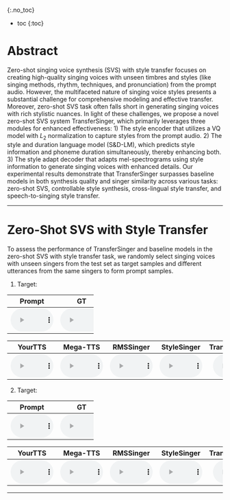 {:.no_toc}
* toc
{:toc}

# Abstract

Zero-shot singing voice synthesis (SVS) with style transfer focuses on creating high-quality singing voices with unseen timbres and styles (like singing methods, rhythm, techniques, and pronunciation) from the prompt audio. However, the multifaceted nature of singing voice styles presents a substantial challenge for comprehensive modeling and effective transfer. Moreover, zero-shot SVS task often falls short in generating singing voices with rich stylistic nuances. In light of these challenges, we propose a novel zero-shot SVS system TransferSinger, which primarily leverages three modules for enhanced effectiveness: 1) The style encoder that utilizes a VQ model with $L_2$ normalization to capture styles from the prompt audio. 2) The style and duration language model (S\&D-LM), which predicts style information and phoneme duration simultaneously, thereby enhancing both. 3) The style adapt decoder that adapts mel-spectrograms using style information to generate singing voices with enhanced details. Our experimental results demonstrate that TransferSinger surpasses baseline models in both synthesis quality and singer similarity across various tasks: zero-shot SVS, controllable style synthesis, cross-lingual style transfer, and speech-to-singing style transfer.

---

# Zero-Shot SVS with Style Transfer

To assess the performance of TransferSinger and baseline models in the zero-shot SVS with style transfer task, we randomly select singing voices with unseen singers from the test set as target samples and different utterances from the same singers to form prompt samples.

1. Target: 

<table style='width: 40%;'>
	<thead>
		<tr>
			<th style="text-align: center">Prompt</th>
			<th style="text-align: center">GT</th>
		</tr>
	</thead>
	<tbody>
		<tr>
			<td style="text-align: center"><audio controls style="width: 100px;"><source src="wavs/svs/prompt/001.wav" type="audio/wav"></audio></td>
			<td style="text-align: center"><audio controls style="width: 100px;"><source src="wavs/svs/ref/001.wav" type="audio/wav"></audio></td>
		</tr>
	</tbody>
</table>

<table style='width: 100%;'>
	<thead>
		<tr>
      		<th style="text-align: center">YourTTS</th>
			<th style="text-align: center">Mega-TTS</th>
			<th style="text-align: center">RMSSinger</th>
			<th style="text-align: center">StyleSinger</th>
			<th style="text-align: center">TransferSinger</th>
		</tr>
	</thead>
	<tbody>
		<tr>
      			<td style="text-align: center"><audio controls style="width: 100px;"><source src="wavs/svs/yourtts/001.wav" type="audio/wav"></audio></td>
				<td style="text-align: center"><audio controls style="width: 100px;"><source src="wavs/svs/mega/001.wav" type="audio/wav"></audio></td>
      			<td style="text-align: center"><audio controls style="width: 100px;"><source src="wavs/svs/rms/001.wav" type="audio/wav"></audio></td>
				<td style="text-align: center"><audio controls style="width: 100px;"><source src="wavs/svs/stye/001.wav" type="audio/wav"></audio></td>
				<td style="text-align: center"><audio controls style="width: 100px;"><source src="wavs/svs/trans/001.wav" type="audio/wav"></audio></td>
		</tr>
	</tbody>
</table>

2. Target: 

<table style='width: 40%;'>
	<thead>
		<tr>
			<th style="text-align: center">Prompt</th>
			<th style="text-align: center">GT</th>
		</tr>
	</thead>
	<tbody>
		<tr>
			<td style="text-align: center"><audio controls style="width: 100px;"><source src="wavs/svs/prompt/002.wav" type="audio/wav"></audio></td>
			<td style="text-align: center"><audio controls style="width: 100px;"><source src="wavs/svs/ref/002.wav" type="audio/wav"></audio></td>
		</tr>
	</tbody>
</table>

<table style='width: 100%;'>
	<thead>
		<tr>
      		<th style="text-align: center">YourTTS</th>
			<th style="text-align: center">Mega-TTS</th>
			<th style="text-align: center">RMSSinger</th>
			<th style="text-align: center">StyleSinger</th>
			<th style="text-align: center">TransferSinger</th>
		</tr>
	</thead>
	<tbody>
		<tr>
      			<td style="text-align: center"><audio controls style="width: 100px;"><source src="wavs/svs/yourtts/002.wav" type="audio/wav"></audio></td>
				<td style="text-align: center"><audio controls style="width: 100px;"><source src="wavs/svs/mega/002.wav" type="audio/wav"></audio></td>
      			<td style="text-align: center"><audio controls style="width: 100px;"><source src="wavs/svs/rms/002.wav" type="audio/wav"></audio></td>
				<td style="text-align: center"><audio controls style="width: 100px;"><source src="wavs/svs/stye/002.wav" type="audio/wav"></audio></td>
				<td style="text-align: center"><audio controls style="width: 100px;"><source src="wavs/svs/trans/002.wav" type="audio/wav"></audio></td>
		</tr>
	</tbody>
</table>

---

